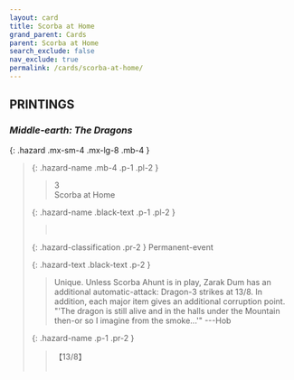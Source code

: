 ```yaml
---
layout: card
title: Scorba at Home
grand_parent: Cards
parent: Scorba at Home
search_exclude: false
nav_exclude: true
permalink: /cards/scorba-at-home/
---
```


## PRINTINGS


### _Middle-earth: The Dragons_

{: .hazard .mx-sm-4 .mx-lg-8 .mb-4 }
> {: .hazard-name .mb-4 .p-1 .pl-2 }
> > <div class="hazard-mp">3</div>
> > <div class="card-name">Scorba at Home</div>
>
> {: .hazard-name .black-text .p-1 .pl-2 }
> > &nbsp;
>
> {: .hazard-classification .pr-2 }
> Permanent-event
>
> {: .hazard-text .black-text .p-2 }
> > Unique. Unless Scorba Ahunt is in play, Zarak Dum has an additional automatic-attack: Dragon-3 strikes at 13/8. In addition, each major item gives an additional corruption point.   "'The dragon is still alive and in the halls under the Mountain then-or so I imagine from the smoke...'" ---Hob 
>
> {: .hazard-name .p-1 .pr-2 }
> > <div class="card-shield">【13/8】</div>
> > <div class="card-corruption">&nbsp;</div>
